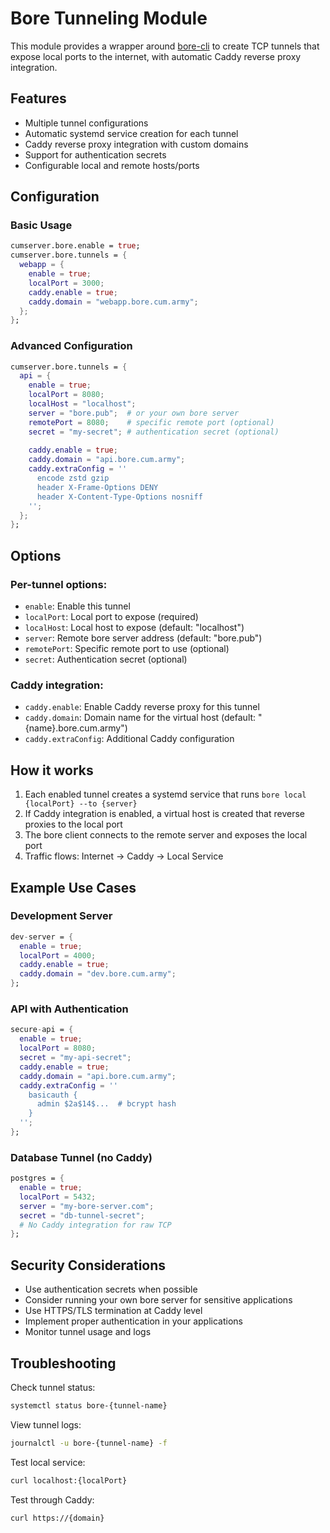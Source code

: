 # Bore Tunneling Module

This module provides a wrapper around [bore-cli](https://github.com/ekzhang/bore) to create TCP tunnels that expose local ports to the internet, with automatic Caddy reverse proxy integration.

## Features

- Multiple tunnel configurations
- Automatic systemd service creation for each tunnel
- Caddy reverse proxy integration with custom domains
- Support for authentication secrets
- Configurable local and remote hosts/ports

## Configuration

### Basic Usage

```nix
cumserver.bore.enable = true;
cumserver.bore.tunnels = {
  webapp = {
    enable = true;
    localPort = 3000;
    caddy.enable = true;
    caddy.domain = "webapp.bore.cum.army";
  };
};
```

### Advanced Configuration

```nix
cumserver.bore.tunnels = {
  api = {
    enable = true;
    localPort = 8080;
    localHost = "localhost";
    server = "bore.pub";  # or your own bore server
    remotePort = 8080;    # specific remote port (optional)
    secret = "my-secret"; # authentication secret (optional)
    
    caddy.enable = true;
    caddy.domain = "api.bore.cum.army";
    caddy.extraConfig = ''
      encode zstd gzip
      header X-Frame-Options DENY
      header X-Content-Type-Options nosniff
    '';
  };
};
```

## Options

### Per-tunnel options:

- `enable`: Enable this tunnel
- `localPort`: Local port to expose (required)
- `localHost`: Local host to expose (default: "localhost")
- `server`: Remote bore server address (default: "bore.pub")
- `remotePort`: Specific remote port to use (optional)
- `secret`: Authentication secret (optional)

### Caddy integration:

- `caddy.enable`: Enable Caddy reverse proxy for this tunnel
- `caddy.domain`: Domain name for the virtual host (default: "{name}.bore.cum.army")
- `caddy.extraConfig`: Additional Caddy configuration

## How it works

1. Each enabled tunnel creates a systemd service that runs `bore local {localPort} --to {server}`
2. If Caddy integration is enabled, a virtual host is created that reverse proxies to the local port
3. The bore client connects to the remote server and exposes the local port
4. Traffic flows: Internet → Caddy → Local Service

## Example Use Cases

### Development Server
```nix
dev-server = {
  enable = true;
  localPort = 4000;
  caddy.enable = true;
  caddy.domain = "dev.bore.cum.army";
};
```

### API with Authentication
```nix
secure-api = {
  enable = true;
  localPort = 8080;
  secret = "my-api-secret";
  caddy.enable = true;
  caddy.domain = "api.bore.cum.army";
  caddy.extraConfig = ''
    basicauth {
      admin $2a$14$...  # bcrypt hash
    }
  '';
};
```

### Database Tunnel (no Caddy)
```nix
postgres = {
  enable = true;
  localPort = 5432;
  server = "my-bore-server.com";
  secret = "db-tunnel-secret";
  # No Caddy integration for raw TCP
};
```

## Security Considerations

- Use authentication secrets when possible
- Consider running your own bore server for sensitive applications
- Use HTTPS/TLS termination at Caddy level
- Implement proper authentication in your applications
- Monitor tunnel usage and logs

## Troubleshooting

Check tunnel status:
```bash
systemctl status bore-{tunnel-name}
```

View tunnel logs:
```bash
journalctl -u bore-{tunnel-name} -f
```

Test local service:
```bash
curl localhost:{localPort}
```

Test through Caddy:
```bash
curl https://{domain}
``` 